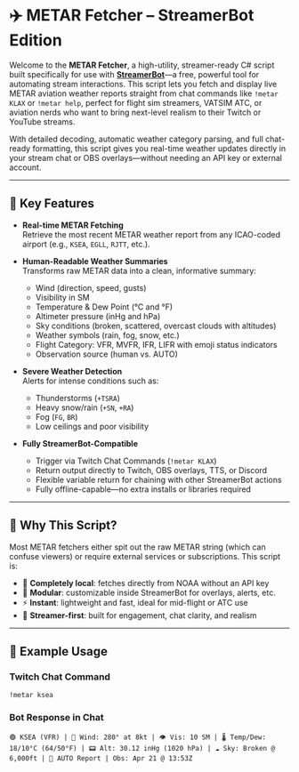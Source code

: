 # ✈️ METAR Fetcher – StreamerBot Edition

Welcome to the **METAR Fetcher**, a high-utility, streamer-ready C# script built specifically for use with [**StreamerBot**](https://streamer.bot)—a free, powerful tool for automating stream interactions. This script lets you fetch and display live METAR aviation weather reports straight from chat commands like `!metar KLAX` or `!metar help`, perfect for flight sim streamers, VATSIM ATC, or aviation nerds who want to bring next-level realism to their Twitch or YouTube streams.

With detailed decoding, automatic weather category parsing, and full chat-ready formatting, this script gives you real-time weather updates directly in your stream chat or OBS overlays—without needing an API key or external account.

---

## 🌟 Key Features

- **Real-time METAR Fetching**  
  Retrieve the most recent METAR weather report from any ICAO-coded airport (e.g., `KSEA`, `EGLL`, `RJTT`, etc.).

- **Human-Readable Weather Summaries**  
  Transforms raw METAR data into a clean, informative summary:
  - Wind (direction, speed, gusts)
  - Visibility in SM
  - Temperature & Dew Point (°C and °F)
  - Altimeter pressure (inHg and hPa)
  - Sky conditions (broken, scattered, overcast clouds with altitudes)
  - Weather symbols (rain, fog, snow, etc.)
  - Flight Category: VFR, MVFR, IFR, LIFR with emoji status indicators
  - Observation source (human vs. AUTO)

- **Severe Weather Detection**  
  Alerts for intense conditions such as:
  - Thunderstorms (`+TSRA`)
  - Heavy snow/rain (`+SN`, `+RA`)
  - Fog (`FG`, `BR`)
  - Low ceilings and poor visibility

- **Fully StreamerBot-Compatible**  
  - Trigger via Twitch Chat Commands (`!metar KLAX`)
  - Return output directly to Twitch, OBS overlays, TTS, or Discord
  - Flexible variable return for chaining with other StreamerBot actions
  - Fully offline-capable—no extra installs or libraries required

---

## 🧠 Why This Script?

Most METAR fetchers either spit out the raw METAR string (which can confuse viewers) or require external services or subscriptions. This script is:
- 💯 **Completely local**: fetches directly from NOAA without an API key
- 🧩 **Modular**: customizable inside StreamerBot for overlays, alerts, etc.
- ⚡ **Instant**: lightweight and fast, ideal for mid-flight or ATC use
- 🎯 **Streamer-first**: built for engagement, chat clarity, and realism

---

## 💬 Example Usage

### Twitch Chat Command

`!metar ksea`

### Bot Response in Chat

`🟢 KSEA (VFR) | 💨 Wind: 280° at 8kt | 👁️ Vis: 10 SM | 🌡️ Temp/Dew: 18/10°C (64/50°F) | 📟 Alt: 30.12 inHg (1020 hPa) | ☁️ Sky: Broken @ 6,000ft | 🤖 AUTO Report | Obs: Apr 21 @ 13:53Z`